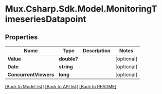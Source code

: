 # Mux.Csharp.Sdk.Model.MonitoringTimeseriesDatapoint

## Properties

Name | Type | Description | Notes
------------ | ------------- | ------------- | -------------
**Value** | **double?** |  | [optional] 
**Date** | **string** |  | [optional] 
**ConcurrentViewers** | **long** |  | [optional] 

[[Back to Model list]](../README.md#documentation-for-models) [[Back to API list]](../README.md#documentation-for-api-endpoints) [[Back to README]](../README.md)

